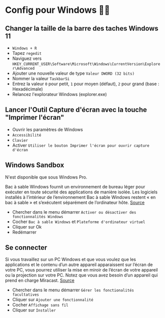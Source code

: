 # Config pour Windows 🐱‍👤 

## Changer la taille de la barre des taches Windows 11
- `Windows + R`
- Tapez `regedit`
- Naviguez vers `HKEY_CURRENT_USER\Software\Microsoft\Windows\CurrentVersion\Explorer\Advanced`
- Ajouter une nouvelle valeur de type `Valeur DWORD (32 bits)`
- Nommer la valeur `TaskbarSi`
- Entrez la valeur `0` pour petit, `1` pour moyen (défaut), `2` pour grand (base : Hexadécimale)
- Relancez l'explorateur Windows (explorer.exe)

## Lancer l'Outil Capture d'écran avec la touche "Imprimer l'écran"
- Ouvrir les paramètres de Windows 
- `Accessibilité`
- `Clavier`
- Activer `Utiliser le bouton Imprimer l'écran pour ouvrir capture d'écran`


## Windows Sandbox 
N'est disponible que sous Windows Pro.

Bac à sable Windows fournit un environnement de bureau léger pour exécuter en toute sécurité des applications de manière isolée. Les logiciels installés à l’intérieur de l’environnement Bac à sable Windows restent « en bac à sable » et s’exécutent séparément de l’ordinateur hôte. [Source](https://docs.microsoft.com/fr-fr/windows/security/threat-protection/windows-sandbox/windows-sandbox-overview)

- Chercher dans le menu démarrer `Activer ou désactiver des fonctionnalités Windows`
- Cocher `Bac à sable Windows` et `Plateforme d'ordinateur virtuel`
- Cliquer sur Ok 
- Redémarrer

## Se connecter 
Si vous travaillez sur un PC Windows et que vous voulez que les applications et le contenu d’un autre appareil apparaissent sur l’écran de votre PC, vous pourrez utiliser la mise en miroir de l’écran de votre appareil ou la projection sur votre PC. Notez que vous avez besoin d’un appareil qui prend en charge Miracast. [Source](https://support.microsoft.com/fr-fr/windows/mise-en-miroir-de-l-%C3%A9cran-et-projection-sur-votre-pc-5af9f371-c704-1c7f-8f0d-fa607551d09c#ID0EBD=Windows_10)

- Chercher dans le menu démarrer `Gérer les fonctionalités facultatives`
- Cliquer sur `Ajouter une fonctionnalité`
- Cocher `Affichage sans fil` 
- Cliquer sur `Installer`